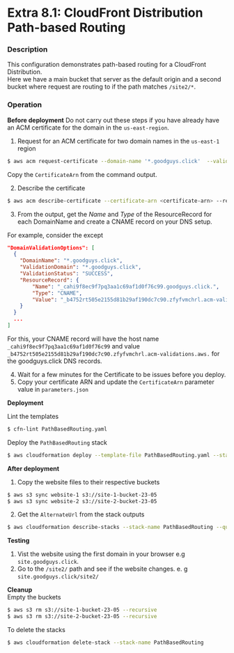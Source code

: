 # Extra 8.1: CloudFront Distribution Path-based Routing

### Description

This configuration demonstrates path-based routing for a CloudFront Distribution.  
Here we have a main bucket that server as the default origin and a second bucket where request are routing to if the path matches `/site2/*`.

### Operation

**Before deployment**
Do not carry out these steps if you have already have an ACM certificate for the domain in the `us-east-region`.

1. Request for an ACM certificate for two domain names in the `us-east-1` region

```bash
$ aws acm request-certificate --domain-name '*.goodguys.click'  --validation-method DNS --region us-east-1
```

Copy the `CertificateArn` from the command output.

2. Describe the certificate

```bash
$ aws acm describe-certificate --certificate-arn <certificate-arn> --region us-east-1
```

3. From the output, get the _Name_ and _Type_ of the ResourceRecord for each DomainName and create a CNAME record on your DNS setup.

For example, consider the except

```json
"DomainValidationOptions": [
  {
    "DomainName": "*.goodguys.click",
    "ValidationDomain": "*.goodguys.click",
    "ValidationStatus": "SUCCESS",
    "ResourceRecord": {
        "Name": "_cahi9f8ec9f7pq3aa1c69af1d0f76c99.goodguys.click.",
        "Type": "CNAME",
        "Value": "_b4752rt505e2155d81b29af190dc7c90.zfyfvmchrl.acm-validations.aws."
    }
  }
  ...
]
```

For this, your CNAME record will have the host name `_cahi9f8ec9f7pq3aa1c69af1d0f76c99` and value `_b4752rt505e2155d81b29af190dc7c90.zfyfvmchrl.acm-validations.aws.` for the goodguys.click DNS records.

4. Wait for a few minutes for the Certificate to be issues before you deploy.
5. Copy your certificate ARN and update the `CertificateArn` parameter value in `parameters.json`

**Deployment**

Lint the templates

```bash
$ cfn-lint PathBasedRouting.yaml
```

Deploy the `PathBasedRouting` stack

```bash
$ aws cloudformation deploy --template-file PathBasedRouting.yaml --stack-name PathBasedRouting --parameter-overrides file://private-parameters.json
```

**After deployment**

1. Copy the website files to their respective buckets

```bash
$ aws s3 sync website-1 s3://site-1-bucket-23-05
$ aws s3 sync website-2 s3://site-2-bucket-23-05
```

2. Get the `AlternateUrl` from the stack outputs

```bash
$ aws cloudformation describe-stacks --stack-name PathBasedRouting --query "Stacks[0].Outputs" --no-cli-pager
```

**Testing**

1. Vist the website using the first domain in your browser e.g `site.goodguys.click`.
2. Go to the `/site2/` path and see if the website changes. e. g `site.goodguys.click/site2/`

**Cleanup**  
Empty the buckets

```bash
$ aws s3 rm s3://site-1-bucket-23-05 --recursive
$ aws s3 rm s3://site-2-bucket-23-05 --recursive
```

To delete the stacks

```bash
$ aws cloudformation delete-stack --stack-name PathBasedRouting
```
